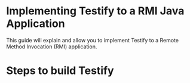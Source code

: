 # Implementing Testify to a RMI Java Application

This guide will explain and allow you to implement Testify to a Remote Method Invocation (RMI) application.

# Steps to build Testify
